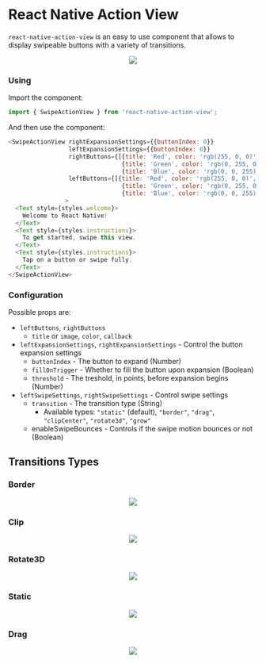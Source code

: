 # React Native Action View

`react-native-action-view` is an easy to use component that allows to display swipeable buttons with a variety of transitions.

<p align="center"><img src="https://raw.githubusercontent.com/MortimerGoro/MGSwipeTableCell/master/readme-assets/static.gif" /></p>

### Using

Import the component:

```js
import { SwipeActionView } from 'react-native-action-view';
```

And then use the component:

```js
<SwipeActionView rightExpansionSettings={{buttonIndex: 0}}
                 leftExpansionSettings={{buttonIndex: 0}} 
                 rightButtons={[{title: 'Red', color: 'rgb(255, 0, 0)', callback: () => {alert('Red button tapped.');}}, 
                                {title: 'Green', color: 'rgb(0, 255, 0)', callback: () => {alert('Green button tapped.');}},
                                {title: 'Blue', color: 'rgb(0, 0, 255)', callback: () => {alert('Blue button tapped.');}}]}
                 leftButtons={[{title: 'Red', color: 'rgb(255, 0, 0)', callback: () => {alert('Red button tapped.');}}, 
                                {title: 'Green', color: 'rgb(0, 255, 0)', callback: () => {alert('Green button tapped.');}},
                                {title: 'Blue', color: 'rgb(0, 0, 255)', callback: () => {alert('Blue button tapped.');}}]}
                >
  <Text style={styles.welcome}>
    Welcome to React Native!
  </Text>
  <Text style={styles.instructions}>
    To get started, swipe this view.
  </Text>
  <Text style={styles.instructions}>
    Tap on a button or swipe fully.
  </Text>
</SwipeActionView>
```

### Configuration

Possible props are:

- `leftButtons`, `rightButtons`
  - `title` or `image`, `color`, `callback`
- `leftExpansionSettings`, `rightExpansionSettings` - Control the button expansion settings
  - `buttonIndex` - The button to expand (Number)
  - `fillOnTrigger` - Whether to fill the button upon expansion (Boolean)
  - `threshold` - The treshold, in points, before expansion begins (Number)
- `leftSwipeSettings`, `rightSwipeSettings` - Control swipe settings
  - `transition` - The transition type (String)
    - Available types: `"static"` (default), `"border"`, `"drag"`, `"clipCenter"`, `"rotate3d"`, `"grow"`
  - enableSwipeBounces - Controls if the swipe motion bounces or not (Boolean)
  
## Transitions Types

### Border

<p align="center"><img src="https://raw.githubusercontent.com/MortimerGoro/MGSwipeTableCell/master/readme-assets/border.gif" /></p>

### Clip

<p align="center"><img src="https://raw.githubusercontent.com/MortimerGoro/MGSwipeTableCell/master/readme-assets/clip.gif" /></p>

### Rotate3D

<p align="center"><img src="https://raw.githubusercontent.com/MortimerGoro/MGSwipeTableCell/master/readme-assets/3d.gif" /></p>

### Static

<p align="center"><img src="https://raw.githubusercontent.com/MortimerGoro/MGSwipeTableCell/master/readme-assets/static.gif" /></p>

### Drag

<p align="center"><img src="https://raw.githubusercontent.com/MortimerGoro/MGSwipeTableCell/master/readme-assets/drag.gif" /></p>
